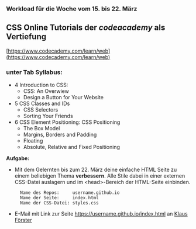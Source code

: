 ### Workload für die Woche vom 15. bis 22. März

## CSS Online Tutorials der *codeacademy* als Vertiefung

[https://www.codecademy.com/learn/web](https://www.codecademy.com/learn/web)

### unter Tab Syllabus:

* 4 Introduction to CSS:
    * CSS: An Overwiew
    * Design a Button for Your Website
* 5 CSS Classes and IDs
    * CSS Selectors
    * Sorting Your Friends
* 6 CSS Element Positioning: CSS Positioning
    * The Box Model
    * Margins, Borders and Padding
    * Floating
    * Absolute, Relative and Fixed Positioning

**Aufgabe:**

* Mit dem Gelernten bis zum 22. März deine einfache HTML Seite zu einem beliebigen Thema **verbessern**. Alle Stile dabei in einer externen CSS-Datei auslagern und im &lt;head&gt;-Bereich der HTML-Seite einbinden.

        Name des Repos:     username.github.io
        Name der Seite:     index.html
        Name der CSS-Datei: styles.css

* E-Mail mit Link zur Seite https://username.github.io/index.html an [Klaus Förster](mailto:klaus.foerster@uibk.ac.at)
